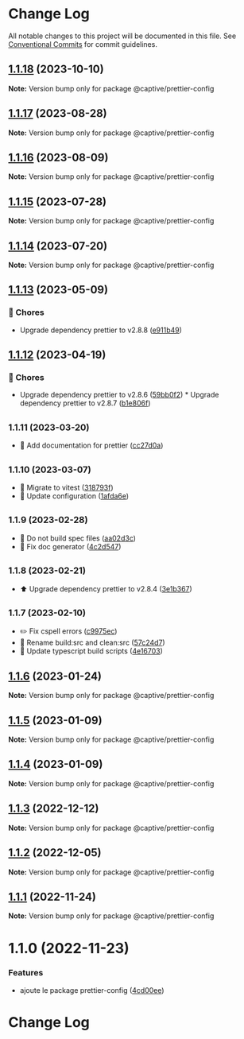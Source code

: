 # Change Log

All notable changes to this project will be documented in this file.
See [Conventional Commits](https://conventionalcommits.org) for commit guidelines.

## [1.1.18](https://github.com/Captive-Studio/es-project-config/compare/@captive/prettier-config@1.1.17...@captive/prettier-config@1.1.18) (2023-10-10)

**Note:** Version bump only for package @captive/prettier-config

## [1.1.17](https://github.com/Captive-Studio/es-project-config/compare/@captive/prettier-config@1.1.16...@captive/prettier-config@1.1.17) (2023-08-28)

**Note:** Version bump only for package @captive/prettier-config

## [1.1.16](https://github.com/Captive-Studio/es-project-config/compare/@captive/prettier-config@1.1.15...@captive/prettier-config@1.1.16) (2023-08-09)

**Note:** Version bump only for package @captive/prettier-config

## [1.1.15](https://github.com/Captive-Studio/es-project-config/compare/@captive/prettier-config@1.1.14...@captive/prettier-config@1.1.15) (2023-07-28)

**Note:** Version bump only for package @captive/prettier-config

## [1.1.14](https://github.com/Captive-Studio/es-project-config/compare/@captive/prettier-config@1.1.13...@captive/prettier-config@1.1.14) (2023-07-20)

**Note:** Version bump only for package @captive/prettier-config

## [1.1.13](https://github.com/Captive-Studio/es-project-config/compare/@captive/prettier-config@1.1.12...@captive/prettier-config@1.1.13) (2023-05-09)

### 🎫 Chores

- Upgrade dependency prettier to v2.8.8 ([e911b49](https://github.com/Captive-Studio/es-project-config/commit/e911b49))

## [1.1.12](https://github.com/Captive-Studio/es-project-config/compare/@captive/prettier-config@1.1.11...@captive/prettier-config@1.1.12) (2023-04-19)

### 🎫 Chores

- Upgrade dependency prettier to v2.8.6 ([59bb0f2](https://github.com/Captive-Studio/es-project-config/commit/59bb0f2)) \* Upgrade dependency prettier to v2.8.7 ([b1e806f](https://github.com/Captive-Studio/es-project-config/commit/b1e806f))

## <small>1.1.11 (2023-03-20)</small>

- 📝 Add documentation for prettier ([cc27d0a](https://github.com/Captive-Studio/es-project-config/commit/cc27d0a))

## <small>1.1.10 (2023-03-07)</small>

- 👷 Migrate to vitest ([318793f](https://github.com/Captive-Studio/es-project-config/commit/318793f))
- 👷 Update configuration ([1afda6e](https://github.com/Captive-Studio/es-project-config/commit/1afda6e))

## <small>1.1.9 (2023-02-28)</small>

- 👷 Do not build spec files ([aa02d3c](https://github.com/Captive-Studio/es-project-config/commit/aa02d3c))
- 📝 Fix doc generator ([4c2d547](https://github.com/Captive-Studio/es-project-config/commit/4c2d547))

## <small>1.1.8 (2023-02-21)</small>

- ⬆️ Upgrade dependency prettier to v2.8.4 ([3e1b367](https://github.com/Captive-Studio/es-project-config/commit/3e1b367))

## <small>1.1.7 (2023-02-10)</small>

- ✏️ Fix cspell errors ([c9975ec](https://github.com/Captive-Studio/es-project-config/commit/c9975ec))
- 👷 Rename build:src and clean:src ([57c24d7](https://github.com/Captive-Studio/es-project-config/commit/57c24d7))
- 🔨 Update typescript build scripts ([4e16703](https://github.com/Captive-Studio/es-project-config/commit/4e16703))

## [1.1.6](https://github.com/Captive-Studio/es-project-config/compare/@captive/prettier-config@1.1.5...@captive/prettier-config@1.1.6) (2023-01-24)

**Note:** Version bump only for package @captive/prettier-config

## [1.1.5](https://github.com/Captive-Studio/es-project-config/compare/@captive/prettier-config@1.1.4...@captive/prettier-config@1.1.5) (2023-01-09)

**Note:** Version bump only for package @captive/prettier-config

## [1.1.4](https://github.com/Captive-Studio/es-project-config/compare/@captive/prettier-config@1.1.3...@captive/prettier-config@1.1.4) (2023-01-09)

**Note:** Version bump only for package @captive/prettier-config

## [1.1.3](https://github.com/Captive-Studio/es-project-config/compare/@captive/prettier-config@1.1.2...@captive/prettier-config@1.1.3) (2022-12-12)

**Note:** Version bump only for package @captive/prettier-config

## [1.1.2](https://github.com/Captive-Studio/es-project-config/compare/@captive/prettier-config@1.1.1...@captive/prettier-config@1.1.2) (2022-12-05)

**Note:** Version bump only for package @captive/prettier-config

## [1.1.1](https://github.com/Captive-Studio/es-project-config/compare/@captive/prettier-config@1.1.0...@captive/prettier-config@1.1.1) (2022-11-24)

**Note:** Version bump only for package @captive/prettier-config

# 1.1.0 (2022-11-23)

### Features

- ajoute le package prettier-config ([4cd00ee](https://github.com/Captive-Studio/es-project-config/commit/4cd00ee6205dcca439b9326504fd639b123d65fb))

# Change Log
